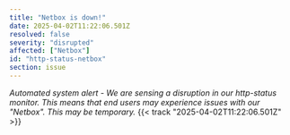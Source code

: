 ```yaml
---
title: "Netbox is down!"
date: 2025-04-02T11:22:06.501Z
resolved: false
severity: "disrupted"
affected: ["Netbox"]
id: "http-status-netbox"
section: issue
---
```


**Automated system alert* - We are sensing a disruption in our http-status monitor. This means that end users may experience issues with our "Netbox". This may be temporary.* {{< track "2025-04-02T11:22:06.501Z" >}}
